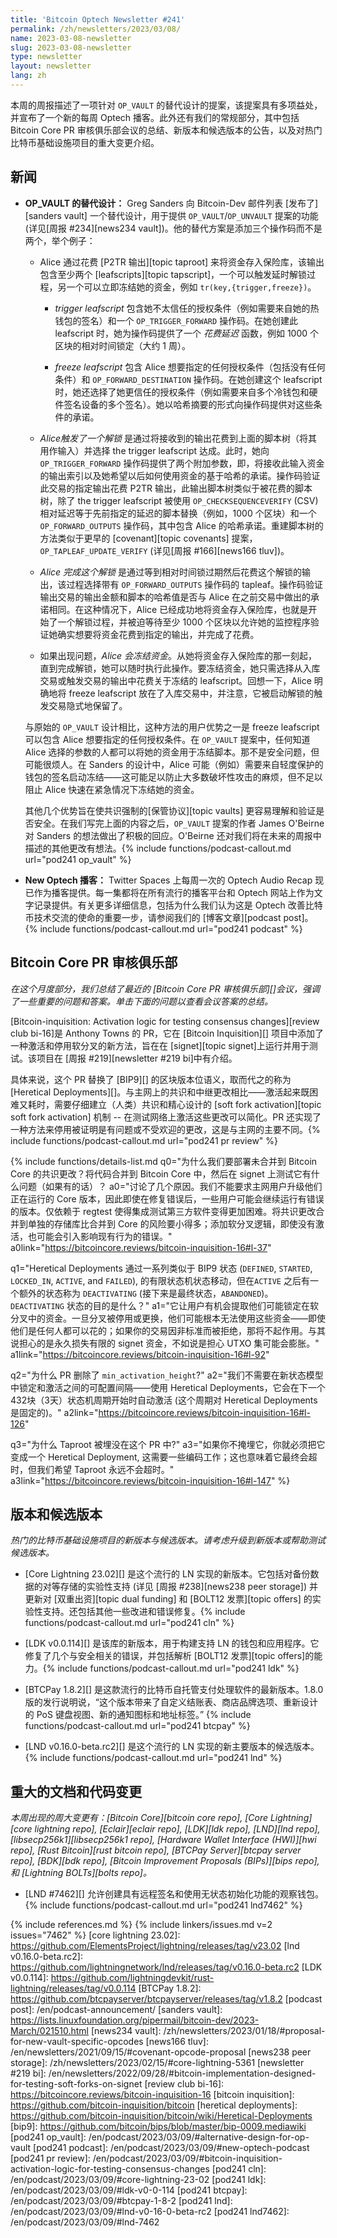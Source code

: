 ```yaml
---
title: 'Bitcoin Optech Newsletter #241'
permalink: /zh/newsletters/2023/03/08/
name: 2023-03-08-newsletter
slug: 2023-03-08-newsletter
type: newsletter
layout: newsletter
lang: zh
---
```

本周的周报描述了一项针对 `OP_VAULT` 的替代设计的提案，该提案具有多项益处，并宣布了一个新的每周 Optech 播客。此外还有我们的常规部分，其中包括 Bitcoin Core PR 审核俱乐部会议的总结、新版本和候选版本的公告，以及对热门比特币基础设施项目的重大变更介绍。

## 新闻

- **OP_VAULT 的替代设计：** Greg Sanders 向 Bitcoin-Dev 邮件列表 [发布了][sanders vault] 一个替代设计，用于提供 `OP_VAULT`/`OP_UNVAULT` 提案的功能 (详见[周报 #234][news234 vault])。他的替代方案是添加三个操作码而不是两个，举个例子：

    - Alice 通过花费 [P2TR 输出][topic taproot] 来将资金存入保险库，该输出包含至少两个 [leafscripts][topic tapscript]，一个可以触发延时解锁过程，另一个可以立即冻结她的资金，例如 `tr(key,{trigger,freeze})`。

      - *trigger leafscript* 包含她不太信任的授权条件（例如需要来自她的热钱包的签名）和一个 `OP_TRIGGER_FORWARD` 操作码。在她创建此 leafscript 时，她为操作码提供了一个 *花费延迟* 函数，例如 1000 个区块的相对时间锁定（大约 1 周）。

      - *freeze leafscript* 包含 Alice 想要指定的任何授权条件（包括没有任何条件）和 `OP_FORWARD_DESTINATION` 操作码。在她创建这个 leafscript 时，她还选择了她更信任的授权条件（例如需要来自多个冷钱包和硬件签名设备的多个签名）。她以哈希摘要的形式向操作码提供对这些条件的承诺。

    - *Alice触发了一个解锁* 是通过将接收到的输出花费到上面的脚本树（将其用作输入）并选择 the trigger leafscript 达成。此时，她向 `OP_TRIGGER_FORWARD` 操作码提供了两个附加参数，即，将接收此输入资金的输出索引以及她希望以后如何使用资金的基于哈希的承诺。操作码验证此交易的指定输出花费 P2TR 输出，此输出脚本树类似于被花费的脚本树，除了 the trigger leafscript 被使用 `OP_CHECKSEQUENCEVERIFY` (CSV) 相对延迟等于先前指定的延迟的脚本替换（例如，1000 个区块）和一个 `OP_FORWARD_OUTPUTS` 操作码，其中包含 Alice 的哈希承诺。重建脚本树的方法类似于更早的 [covenant][topic covenants] 提案，`OP_TAPLEAF_UPDATE_VERIFY` (详见[周报 #166][news166 tluv])。

    - *Alice 完成这个解锁* 是通过等到相对时间锁过期然后花费这个解锁的输出，该过程选择带有 `OP_FORWARD_OUTPUTS` 操作码的 tapleaf。操作码验证输出交易的输出金额和脚本的哈希值是否与 Alice 在之前交易中做出的承诺相同。在这种情况下，Alice 已经成功地将资金存入保险库，也就是开始了一个解锁过程，并被迫等待至少 1000 个区块以允许她的监控程序验证她确实想要将资金花费到指定的输出，并完成了花费。

    - 如果出现问题，*Alice 会冻结资金*。从她将资金存入保险库的那一刻起，直到完成解锁，她可以随时执行此操作。要冻结资金，她只需选择从入库交易或触发交易的输出中花费关于冻结的 leafscript。回想一下，Alice 明确地将 freeze leafscript 放在了入库交易中，并注意，它被启动解锁的触发交易隐式地保留了。

  与原始的 `OP_VAULT` 设计相比，这种方法的用户优势之一是 freeze leafscript 可以包含 Alice 想要指定的任何授权条件。在 `OP_VAULT` 提案中，任何知道 Alice 选择的参数的人都可以将她的资金用于冻结脚本。那不是安全问题，但可能很烦人。在 Sanders 的设计中，Alice 可能（例如）需要来自轻度保护的钱包的签名启动冻结——这可能足以防止大多数破坏性攻击的麻烦，但不足以阻止 Alice 快速在紧急情况下冻结她的资金。

  其他几个优势旨在使共识强制的[保管协议][topic vaults] 更容易理解和验证是否安全。在我们写完上面的内容之后，`OP_VAULT` 提案的作者 James O'Beirne 对 Sanders 的想法做出了积极的回应。O'Beirne 还对我们将在未来的周报中描述的其他更改有想法。{% include functions/podcast-callout.md url="pod241 op_vault" %}

- **New Optech 播客：** Twitter Spaces 上每周一次的 Optech Audio Recap 现已作为播客提供。每一集都将在所有流行的播客平台和 Optech 网站上作为文字记录提供。有关更多详细信息，包括为什么我们认为这是 Optech 改善比特币技术交流的使命的重要一步，请参阅我们的 [博客文章][podcast post]。{% include functions/podcast-callout.md url="pod241 podcast" %}

## Bitcoin Core PR 审核俱乐部

*在这个月度部分，我们总结了最近的 [Bitcoin Core PR 审核俱乐部][]会议，强调了一些重要的问题和答案。单击下面的问题以查看会议答案的总结。*

[Bitcoin-inquisition: Activation logic for testing consensus changes][review club bi-16]是 Anthony Towns 的 PR，它在 [Bitcoin Inquisition][] 项目中添加了一种激活和停用软分叉的新方法，旨在在 [signet][topic signet]上运行并用于测试。该项目在 [周报 #219][newsletter #219 bi]中有介绍。

具体来说，这个 PR 替换了 [BIP9][] 的区块版本位语义，取而代之的称为 [Heretical Deployments][]。与主网上的共识和中继更改相比——激活起来既困难又耗时，需要仔细建立（人类）共识和精心设计的 [soft fork activation][topic soft fork activation] 机制 -- 在测试网络上激活这些更改可以简化。PR 还实现了一种方法来停用被证明是有问题或不受欢迎的更改，这是与主网的主要不同。{% include
functions/podcast-callout.md url="pod241 pr review" %}

{% include functions/details-list.md
  q0="为什么我们要部署未合并到 Bitcoin Core 的共识更改？将代码合并到 Bitcoin Core 中，然后在 signet 上测试它有什么问题（如果有的话）？
  a0="讨论了几个原因。我们不能要求主网用户升级他们正在运行的 Core 版本，因此即使在修复错误后，一些用户可能会继续运行有错误的版本。仅依赖于 regtest 使得集成测试第三方软件变得更加困难。将共识更改合并到单独的存储库比合并到 Core 的风险要小得多；添加软分叉逻辑，即使没有激活，也可能会引入影响现有行为的错误。"
  a0link="https://bitcoincore.reviews/bitcoin-inquisition-16#l-37"

  q1="Heretical Deployments 通过一系列类似于 BIP9 状态
      (`DEFINED`, `STARTED`, `LOCKED_IN`, `ACTIVE`, and `FAILED`),
      的有限状态机状态移动，但在`ACTIVE` 之后有一个额外的状态称为 `DEACTIVATING`
      (接下来是最终状态，`ABANDONED`)。`DEACTIVATING` 状态的目的是什么？"
  a1="它让用户有机会提取他们可能锁定在软分叉中的资金。一旦分叉被停用或更换，他们可能根本无法使用这些资金——即使他们是任何人都可以花的；如果你的交易因非标准而被拒绝，那将不起作用。与其说担心的是永久损失有限的 signet 资金，不如说是担心 UTXO 集可能会膨胀。"
  a1link="https://bitcoincore.reviews/bitcoin-inquisition-16#l-92"

  q2="为什么 PR 删除了 `min_activation_height`?"
  a2="我们不需要在新状态模型中锁定和激活之间的可配置间隔——使用 Heretical Deployments，它会在下一个 432块（3天）状态机周期开始时自动激活 (这个周期对 Heretical Deployments 是固定的)。"
  a2link="https://bitcoincore.reviews/bitcoin-inquisition-16#l-126"

  q3="为什么 Taproot 被埋没在这个 PR 中?"
  a3="如果你不掩埋它，你就必须把它变成一个 Heretical Deployment,
      这需要一些编码工作；这也意味着它最终会超时，但我们希望 Taproot 永远不会超时。"
  a3link="https://bitcoincore.reviews/bitcoin-inquisition-16#l-147"
%}

## 版本和候选版本

*热门的比特币基础设施项目的新版本与候选版本。请考虑升级到新版本或帮助测试候选版本。*

- [Core Lightning 23.02][] 是这个流行的 LN 实现的新版本。它包括对备份数据的对等存储的实验性支持 (详见 [周报 #238][news238 peer storage]) 并更新对 [双重出资][topic dual funding] 和 [BOLT12 发票][topic offers] 的实验性支持。还包括其他一些改进和错误修复。{% include functions/podcast-callout.md url="pod241 cln" %}

- [LDK v0.0.114][] 是该库的新版本，用于构建支持 LN 的钱包和应用程序。它修复了几个与安全相关的错误，并包括解析 [BOLT12 发票][topic
  offers]的能力。{% include functions/podcast-callout.md url="pod241 ldk" %}

- [BTCPay 1.8.2][] 是这款流行的比特币自托管支付处理软件的最新版本。1.8.0 版的发行说明说，“这个版本带来了自定义结账表、商店品牌选项、重新设计的 PoS 键盘视图、新的通知图标和地址标签。” {% include functions/podcast-callout.md url="pod241 btcpay" %}

- [LND v0.16.0-beta.rc2][] 是这个流行的 LN 实现的新主要版本的候选版本。{% include functions/podcast-callout.md url="pod241 lnd" %}

## 重大的文档和代码变更


*本周出现的周大变更有：[Bitcoin Core][bitcoin core repo], [Core
Lightning][core lightning repo], [Eclair][eclair repo], [LDK][ldk repo],
[LND][lnd repo], [libsecp256k1][libsecp256k1 repo], [Hardware Wallet
Interface (HWI)][hwi repo], [Rust Bitcoin][rust bitcoin repo], [BTCPay
Server][btcpay server repo], [BDK][bdk repo], [Bitcoin Improvement
Proposals (BIPs)][bips repo], 和 [Lightning BOLTs][bolts repo]。*

- [LND #7462][] 允许创建具有远程签名和使用无状态初始化功能的观察钱包。{% include functions/podcast-callout.md url="pod241 lnd7462" %}

{% include references.md %}
{% include linkers/issues.md v=2 issues="7462" %}
[core lightning 23.02]: https://github.com/ElementsProject/lightning/releases/tag/v23.02
[lnd v0.16.0-beta.rc2]: https://github.com/lightningnetwork/lnd/releases/tag/v0.16.0-beta.rc2
[LDK v0.0.114]: https://github.com/lightningdevkit/rust-lightning/releases/tag/v0.0.114
[BTCPay 1.8.2]: https://github.com/btcpayserver/btcpayserver/releases/tag/v1.8.2
[podcast post]: /en/podcast-announcement/
[sanders vault]: https://lists.linuxfoundation.org/pipermail/bitcoin-dev/2023-March/021510.html
[news234 vault]: /zh/newsletters/2023/01/18/#proposal-for-new-vault-specific-opcodes
[news166 tluv]: /en/newsletters/2021/09/15/#covenant-opcode-proposal
[news238 peer storage]: /zh/newsletters/2023/02/15/#core-lightning-5361
[newsletter #219 bi]: /en/newsletters/2022/09/28/#bitcoin-implementation-designed-for-testing-soft-forks-on-signet
[review club bi-16]: https://bitcoincore.reviews/bitcoin-inquisition-16
[bitcoin inquisition]: https://github.com/bitcoin-inquisition/bitcoin
[heretical deployments]: https://github.com/bitcoin-inquisition/bitcoin/wiki/Heretical-Deployments
[bip9]: https://github.com/bitcoin/bips/blob/master/bip-0009.mediawiki
[pod241 op_vault]: /en/podcast/2023/03/09/#alternative-design-for-op-vault
[pod241 podcast]: /en/podcast/2023/03/09/#new-optech-podcast
[pod241 pr review]: /en/podcast/2023/03/09/#bitcoin-inquisition-activation-logic-for-testing-consensus-changes
[pod241 cln]: /en/podcast/2023/03/09/#core-lightning-23-02
[pod241 ldk]: /en/podcast/2023/03/09/#ldk-v0-0-114
[pod241 btcpay]: /en/podcast/2023/03/09/#btcpay-1-8-2
[pod241 lnd]: /en/podcast/2023/03/09/#lnd-v0-16-0-beta-rc2
[pod241 lnd7462]: /en/podcast/2023/03/09/#lnd-7462
